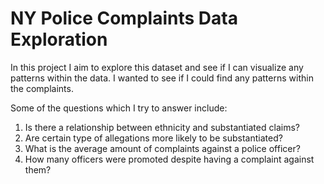 # NY Police Complaints Data Exploration
In this project I aim to explore this dataset and see if I can visualize any patterns within the data. I wanted to see if I could find any
patterns within the complaints.

Some of the questions which I try to answer include:

1. Is there a relationship between ethnicity and substantiated claims?
2. Are certain type of allegations more likely to be substantiated?
3. What is the average amount of complaints against a police officer?
4. How many officers were promoted despite having a complaint against them?
